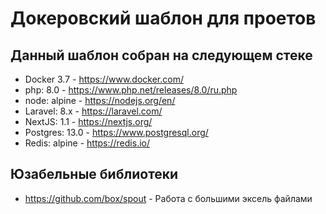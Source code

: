 # Докеровский шаблон для проетов

## Данный шаблон собран на следующем стеке
* Docker 3.7 - https://www.docker.com/
* php: 8.0 - https://www.php.net/releases/8.0/ru.php
* node: alpine - https://nodejs.org/en/ 
* Laravel: 8.x - https://laravel.com/
* NextJS: 1.1 - https://nextjs.org/
* Postgres: 13.0 - https://www.postgresql.org/
* Redis: alpine - https://redis.io/


## Юзабельные библиотеки
* https://github.com/box/spout - Работа с большими эксель файлами
